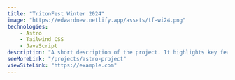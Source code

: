 ```yaml
---
title: "TritonFest Winter 2024"
image: "https://edwardnew.netlify.app/assets/tf-wi24.png"
technologies:
    - Astro
    - Tailwind CSS
    - JavaScript
description: "A short description of the project. It highlights key features and technologies."
seeMoreLink: "/projects/astro-project"
viewSiteLink: "https://example.com"
---
```


